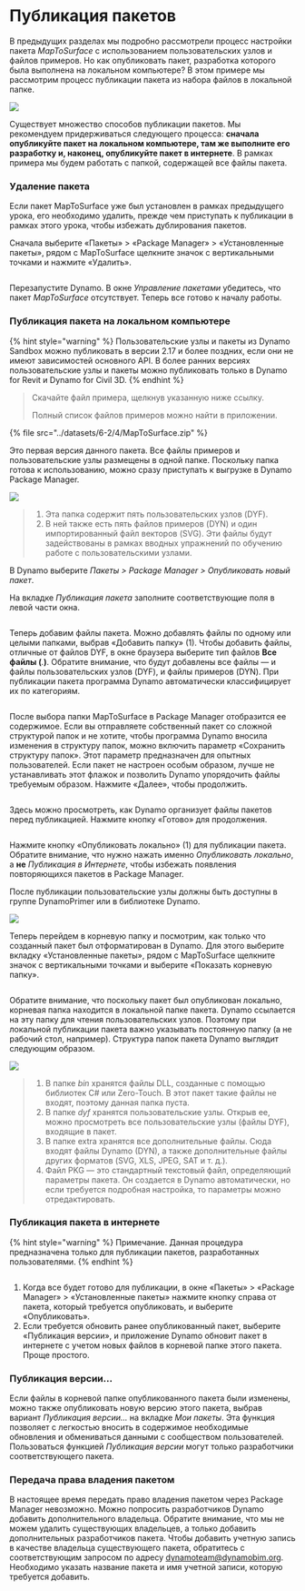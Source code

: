 # Публикация пакетов

В предыдущих разделах мы подробно рассмотрели процесс настройки пакета _MapToSurface_ с использованием пользовательских узлов и файлов примеров. Но как опубликовать пакет, разработка которого была выполнена на локальном компьютере? В этом примере мы рассмотрим процесс публикации пакета из набора файлов в локальной папке.

![](<../images/6-2/3/develop package - custom nodes 01 (1) (1).jpg>)

Существует множество способов публикации пакетов. Мы рекомендуем придерживаться следующего процесса: **сначала опубликуйте пакет на локальном компьютере, там же выполните его разработку и, наконец, опубликуйте пакет в интернете**. В рамках примера мы будем работать с папкой, содержащей все файлы пакета.

### Удаление пакета

Если пакет MapToSurface уже был установлен в рамках предыдущего урока, его необходимо удалить, прежде чем приступать к публикации в рамках этого урока, чтобы избежать дублирования пакетов.

Сначала выберите «Пакеты» > «Package Manager» > «Установленные пакеты», рядом с MapToSurface щелкните значок с вертикальными точками и нажмите «Удалить».

<figure><img src="../../.gitbook/assets/delete-map-to-surface.png" alt=""><figcaption></figcaption></figure>

Перезапустите Dynamo. В окне _Управление пакетами_ убедитесь, что пакет _MapToSurface_ отсутствует. Теперь все готово к началу работы.

### Публикация пакета на локальном компьютере

{% hint style="warning" %} Пользовательские узлы и пакеты из Dynamo Sandbox можно публиковать в версии 2.17 и более поздних, если они не имеют зависимостей основного API. В более ранних версиях пользовательские узлы и пакеты можно публиковать только в Dynamo for Revit и Dynamo for Civil 3D. {% endhint %}

> Скачайте файл примера, щелкнув указанную ниже ссылку.
>
> Полный список файлов примеров можно найти в приложении.

{% file src="../datasets/6-2/4/MapToSurface.zip" %}

Это первая версия данного пакета. Все файлы примеров и пользовательские узлы размещены в одной папке. Поскольку папка готова к использованию, можно сразу приступать к выгрузке в Dynamo Package Manager.

![](../images/6-2/4/publishapackage-publishlocally01.jpg)

> 1. Эта папка содержит пять пользовательских узлов (DYF).
> 2. В ней также есть пять файлов примеров (DYN) и один импортированный файл векторов (SVG). Эти файлы будут задействованы в рамках вводных упражнений по обучению работе с пользовательскими узлами.

В Dynamo выберите _Пакеты > Package Manager > Опубликовать новый пакет_.

На вкладке _Публикация пакета_ заполните соответствующие поля в левой части окна.

<figure><img src="../../.gitbook/assets/package-details.png" alt=""><figcaption></figcaption></figure>

Теперь добавим файлы пакета. Можно добавлять файлы по одному или целыми папками, выбрав «Добавить папку» (1). Чтобы добавить файлы, отличные от файлов DYF, в окне браузера выберите тип файлов **Все файлы (**_._**)**. Обратите внимание, что будут добавлены все файлы — и файлы пользовательских узлов (DYF), и файлы примеров (DYN). При публикации пакета программа Dynamo автоматически классифицирует их по категориям.

<figure><img src="../../.gitbook/assets/map-to-surface-contents.png" alt=""><figcaption></figcaption></figure>

После выбора папки MapToSurface в Package Manager отобразится ее содержимое. Если вы отправляете собственный пакет со сложной структурой папок и не хотите, чтобы программа Dynamo вносила изменения в структуру папок, можно включить параметр «Сохранить структуру папок». Этот параметр предназначен для опытных пользователей. Если пакет не настроен особым образом, лучше не устанавливать этот флажок и позволить Dynamo упорядочить файлы требуемым образом. Нажмите «Далее», чтобы продолжить.

<figure><img src="../../.gitbook/assets/map-to-surface-contents-preview.png" alt=""><figcaption></figcaption></figure>

Здесь можно просмотреть, как Dynamo организует файлы пакетов перед публикацией. Нажмите кнопку «Готово» для продолжения.

<figure><img src="../../.gitbook/assets/publish-locally.png" alt=""><figcaption></figcaption></figure>

Нажмите кнопку «Опубликовать локально» (1) для публикации пакета. Обратите внимание, что нужно нажать именно _Опубликовать локально_, а **не** _Публикация в Интернете_, чтобы избежать появления повторяющихся пакетов в Package Manager.

После публикации пользовательские узлы должны быть доступны в группе DynamoPrimer или в библиотеке Dynamo.

![](<../images/6-2/3/develop package - install package 02 (1) (1).jpg>)

Теперь перейдем в корневую папку и посмотрим, как только что созданный пакет был отформатирован в Dynamo. Для этого выберите вкладку «Установленные пакеты», рядом с MapToSurface щелкните значок с вертикальными точками и выберите «Показать корневую папку».

<figure><img src="../../.gitbook/assets/show-root-directory.png" alt=""><figcaption></figcaption></figure>

Обратите внимание, что поскольку пакет был опубликован локально, корневая папка находится в локальной папке пакета. Dynamo ссылается на эту папку для чтения пользовательских узлов. Поэтому при локальной публикации пакета важно указывать постоянную папку (а не рабочий стол, например). Структура папок пакета Dynamo выглядит следующим образом.

![](../images/6-2/4/publishapackage-publishlocally06.jpg)

> 1. В папке _bin_ хранятся файлы DLL, созданные с помощью библиотек C# или Zero-Touch. В этот пакет такие файлы не входят, поэтому данная папка пуста.
> 2. В папке _dyf_ хранятся пользовательские узлы. Открыв ее, можно просмотреть все пользовательские узлы (файлы DYF), входящие в пакет.
> 3. В папке extra хранятся все дополнительные файлы. Сюда входят файлы Dynamo (DYN), а также дополнительные файлы других форматов (SVG, XLS, JPEG, SAT и т. д.).
> 4. Файл PKG — это стандартный текстовый файл, определяющий параметры пакета. Он создается в Dynamo автоматически, но если требуется подробная настройка, то параметры можно отредактировать.

### Публикация пакета в интернете

{% hint style="warning" %} Примечание. Данная процедура предназначена только для публикации пакетов, разработанных пользователями. {% endhint %}

<figure><img src="../../.gitbook/assets/publish-version.png" alt=""><figcaption></figcaption></figure>

1. Когда все будет готово для публикации, в окне «Пакеты» > «Package Manager» > «Установленные пакеты» нажмите кнопку справа от пакета, который требуется опубликовать, и выберите «Опубликовать».
2. Если требуется обновить ранее опубликованный пакет, выберите «Публикация версии», и приложение Dynamo обновит пакет в интернете с учетом новых файлов в корневой папке этого пакета. Проще простого.

### Публикация версии...

Если файлы в корневой папке опубликованного пакета были изменены, можно также опубликовать новую версию этого пакета, выбрав вариант _Публикация версии..._ на вкладке _Мои пакеты_. Эта функция позволяет с легкостью вносить в содержимое необходимые обновления и обмениваться данными с сообществом пользователей. Пользоваться функцией _Публикация версии_ могут только разработчики соответствующего пакета.

### Передача права владения пакетом

В настоящее время передать право владения пакетом через Package Manager невозможно. Можно попросить разработчиков Dynamo добавить дополнительного владельца. Обратите внимание, что мы не можем удалить существующих владельцев, а только добавить дополнительных разработчиков пакета. Чтобы добавить учетную запись в качестве владельца существующего пакета, обратитесь с соответствующим запросом по адресу [dynamoteam@dynamobim.org](mailto:dynamoteam@dynamobim.org). Необходимо указать название пакета и имя учетной записи, которую требуется добавить.
